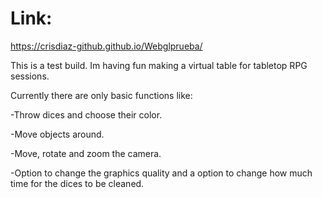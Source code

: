 # Link:
https://crisdiaz-github.github.io/Webglprueba/

This is a test build. Im having fun making a virtual table for tabletop RPG sessions.

Currently there are only basic functions like:

-Throw dices and choose their color.

-Move objects around.

-Move, rotate and zoom the camera.

-Option to change the graphics quality and a option to change how much time for the dices to be cleaned.
